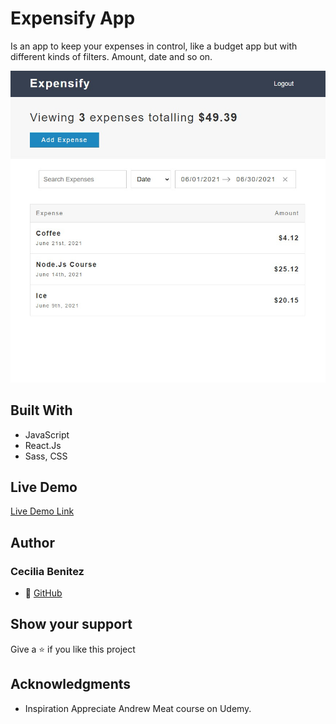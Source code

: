 # Expensify App

Is an app to keep your expenses in control, like a budget app but with different
kinds of filters. 
Amount, date and so on.
  
![screenshot](./app-screenshot.png) 

## Built With
- JavaScript
- React.Js
- Sass, CSS

## Live Demo

[Live Demo Link](https://expensify-ceci-app.herokuapp.com/)

## Author
### Cecilia Benitez
- 👤 [GitHub](https://github.com/Ceci007)

## Show your support
Give a ⭐️ if you like this project

## Acknowledgments
- Inspiration
Appreciate Andrew Meat course on Udemy.
